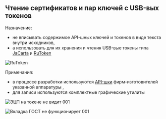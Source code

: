Чтение сертификатов и пар ключей с USB-вых токенов
----
Назначение:
 - не вписывать содержимое API-шных ключей и токенов в виде текста внутри исходников,
 - а использовать для их хранения и чтения USB-вые токены типа [JaCarta](https://www.aladdin-rd.ru/support/sdk/) и [RuToken](https://www.rutoken.ru/developers/sdk)

![RuToken](https://github.com/user-attachments/assets/36581299-380d-45c0-8ab4-57fba771ef61)

Примечания:
 - в процессе разработки используются [API-шки](https://github.com/AktivCo/rutoken-m2m-sdk-utils) фирм-изготовителей указанной аппаратуры ,
 - для записи используются комплектные графические утилиты

![ЭЦП на токене не видит 001](https://github.com/user-attachments/assets/30764ad4-093b-4e6f-b7b9-14eb54bc6da2)

![Вкладка ГОСТ не функционирует 001](https://github.com/user-attachments/assets/8ea06322-ca9c-4c77-b8f6-1467f58da579)
